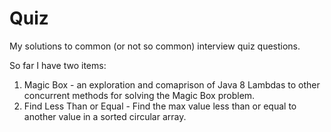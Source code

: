 # Quiz
My solutions to common (or not so common) interview quiz questions.

So far I have two items:

1. Magic Box - an exploration and comaprison of Java 8 Lambdas to other concurrent methods for solving the Magic Box problem.
2. Find Less Than or Equal - Find the max value less than or equal to another value in a sorted circular array.
